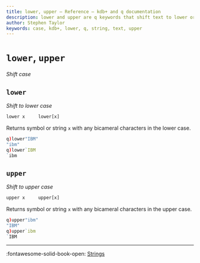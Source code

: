 ```yaml
---
title: lower, upper – Reference – kdb+ and q documentation
description: lower and upper are q keywords that shift text to lower or upper case respectively. 
author: Stephen Taylor
keywords: case, kdb+, lower, q, string, text, upper
---
```

# `lower`, `upper`

_Shift case_





## `lower`

_Shift to lower case_

```txt
lower x     lower[x]
```

Returns symbol or string `x` with any bicameral characters in the lower case. 

```q
q)lower"IBM"
"ibm"
q)lower`IBM
`ibm
```


## `upper`

_Shift to upper case_

```txt
upper x     upper[x]
```

Returns symbol or string `x` with any bicameral characters in the upper case. 

```q
q)upper"ibm"
"IBM"
q)upper`ibm
`IBM
```


----

:fontawesome-solid-book-open:
[Strings](../basics/strings.md)